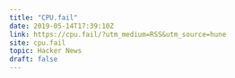 ```yaml
---
title: "CPU.fail"
date: 2019-05-14T17:39:10Z
link: https://cpu.fail/?utm_medium=RSS&utm_source=hune
site: cpu.fail
topic: Hacker News
draft: false
---
```

